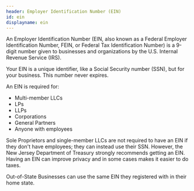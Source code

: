 ```yaml
---
header: Employer Identification Number (EIN)
id: ein
displayname: ein
---
```


An Employer Identification Number (EIN, also known as a Federal Employer Identification Number, FEIN, or Federal Tax Identification Number) is a 9-digit number given to businesses and organizations by the U.S. Internal Revenue Service (IRS).

Your EIN is a unique identifier, like a Social Security number (SSN), but for your business. This number never expires.

An EIN is required for:

- Multi-member LLCs
- LPs
- LLPs
- Corporations
- General Partners
- Anyone with employees

Sole Proprietors and single-member LLCs are not required to have an EIN if they don't have employees; they can instead use their SSN. However, the New Jersey Department of Treasury strongly recommends getting an EIN. Having an EIN can improve privacy and in some cases makes it easier to do taxes.

Out-of-State Businesses can use the same EIN they registered with in their home state.
